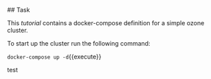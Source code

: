 
## Task

This _tutorial_  contains a docker-compose definition for a simple ozone cluster.

To start up the cluster run the following command:

`docker-compose up -d`{{execute}}

test
